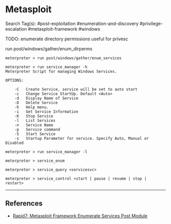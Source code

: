 # Metasploit

Search Tag(s): #post-exploitation #enumeration-and-discovery #privilege-escalation #metasploit-framework #windows

TODO: enumerate directory permissions useful for privesc

run post/windows/gather/enum_dirperms

```
meterpreter > run post/windows/gather/enum_services
```


```
meterpreter > run service_manager -h
Meterpreter Script for managing Windows Services.

OPTIONS:

    -C   Create Service, service will be set to auto start
    -c   Change Service StartUp. Default <Auto>
    -d   Display Name of Service
    -D   Delete Service
    -h   Help menu.
    -i   Get Service Information
    -K   Stop Service
    -l   List Services
    -n   Service Name
    -p   Service command
    -S   Start Service
    -s   Startup Parameter for service. Specify Auto, Manual or Disabled

meterpreter > run service_manager -l
```


```
meterpreter > service_enum

meterpreter > service_query <servicesvc>

meterpreter > service_control <start | pause | resume | stop | restart>
```

---
## References

- [Rapid7: Metasploit Framework Enumerate Services Post Module](https://github.com/rapid7/metasploit-framework/blob/master/documentation/modules/post/windows/gather/enum_services.md)